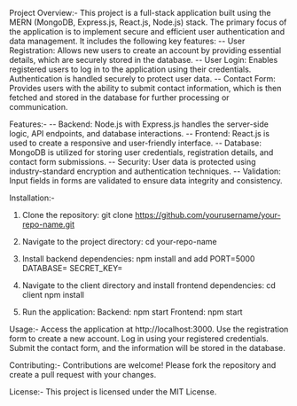Project Overview:-
This project is a full-stack application built using the MERN (MongoDB, Express.js, React.js, Node.js) stack. The primary focus of the application is to implement secure and efficient user authentication and data management. It includes the following key features:
-- User Registration: Allows new users to create an account by providing essential details, which are securely stored in the database.
-- User Login: Enables registered users to log in to the application using their credentials. Authentication is handled securely to protect user data.
-- Contact Form: Provides users with the ability to submit contact information, which is then fetched and stored in the database for further processing or communication.

Features:-
-- Backend: Node.js with Express.js handles the server-side logic, API endpoints, and database interactions.
-- Frontend: React.js is used to create a responsive and user-friendly interface.
-- Database: MongoDB is utilized for storing user credentials, registration details, and contact form submissions.
-- Security: User data is protected using industry-standard encryption and authentication techniques.
-- Validation: Input fields in forms are validated to ensure data integrity and consistency.

Installation:-
1. Clone the repository:
git clone https://github.com/yourusername/your-repo-name.git

2. Navigate to the project directory:
cd your-repo-name

3. Install backend dependencies:
npm install and add 
PORT=5000
DATABASE=
SECRET_KEY=

4. Navigate to the client directory and install frontend dependencies:
cd client
npm install

5. Run the application:
Backend:
npm start
Frontend:
npm start

Usage:-
Access the application at http://localhost:3000.
Use the registration form to create a new account.
Log in using your registered credentials.
Submit the contact form, and the information will be stored in the database.

Contributing:-
Contributions are welcome! Please fork the repository and create a pull request with your changes.

License:-
This project is licensed under the MIT License.
